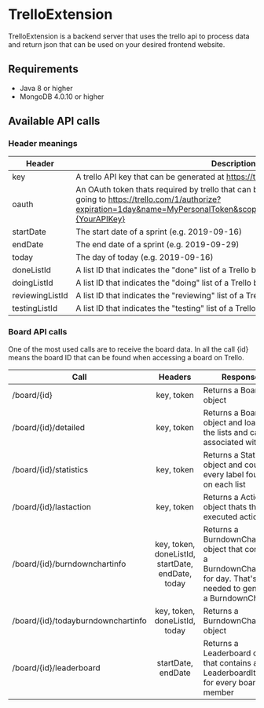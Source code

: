 # TrelloExtension

TrelloExtension is a backend server that uses the trello api to process data and return json that can be used on your desired frontend website.

## Requirements

- Java 8 or higher
- MongoDB 4.0.10 or higher



## Available API calls

### Header meanings

| Header          | Description                                                  |
| --------------- | ------------------------------------------------------------ |
| key             | A trello API key that can be generated at https://trello.com/app-key |
| oauth           | An OAuth token thats required by trello that can be created by a trello user when going to https://trello.com/1/authorize?expiration=1day&name=MyPersonalToken&scope=read&response_type=token&key={YourAPIKey} |
| startDate       | The start date of a sprint (e.g. 2019-09-16)                 |
| endDate         | The end date of a sprint  (e.g. 2019-09-29)                  |
| today           | The day of today (e.g. 2019-09-16)                           |
| doneListId      | A list ID that indicates the "done" list of a Trello board this is provided by Trello |
| doingListId     | A list ID that indicates the "doing" list of a Trello board this is provided by Trello |
| reviewingListId | A list ID that indicates the "reviewing" list of a Trello board this is provided by Trello |
| testingListId   | A list ID that indicates the "testing" list of a Trello board this is provided by Trello |



### Board API calls

One of the most used calls are to receive the board data. In all the call {id} means the board ID that can be found when accessing a board on Trello.

| Call                               |                           Headers                            | Response                                                     |
| ---------------------------------- | :----------------------------------------------------------: | ------------------------------------------------------------ |
| /board/{id}                        |                          key, token                          | Returns a Board object                                       |
| /board/{id}/detailed               |                          key, token                          | Returns a Board object and loads all the lists and cards associated with it |
| /board/{id}/statistics             |                          key, token                          | Returns a Statistics object and counts every label found on each list |
| /board/{id}/lastaction             |                          key, token                          | Returns a Action object thats the last executed action       |
| /board/{id}/burndownchartinfo      | key, token, <br />doneListId,<br />startDate, endDate, today | Returns a BurndownChart object that contains a BurndownChartItem for day. That's needed to generate a BurndownChart |
| /board/{id}/todayburndownchartinfo |           key, token,<br />doneListId,<br />today            | Returns a BurndownChartItem object                           |
| /board/{id}/leaderboard            |                      startDate, endDate                      | Returns a Leaderboard object that contains a LeaderboardItem for every board member |

